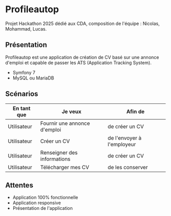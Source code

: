 # Profileautop

Projet Hackathon 2025 dédié aux CDA, composition de l'équipe : Nicolas, Mohammad, Lucas.

## Présentation

Profileautop est une application de création de CV basé sur une annonce d'emploi et capable de passer les ATS (Application Tracking System).

- Symfony 7
- MySQL ou MariaDB

## Scénarios

| En tant que | Je veux | Afin de |
| --- | --- | --- |
| Utilisateur | Fournir une annonce d'emploi | de créer un CV |
| Utilisateur | Créer un CV | de l'envoyer à l'employeur |
| Utilisateur | Renseigner des informations | de créer un CV |
| Utilisateur | Télécharger mes CV | de les conserver |

## Attentes

- Application 100% fonctionnelle
- Application responsive
- Présentation de l'application

